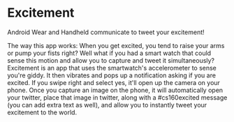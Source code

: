 # Excitement
Android Wear and Handheld communicate to tweet your excitement! 

The way this app works:
When you get excited, you tend to raise your arms or pump your fists right? Well what if you had a smart watch that could sense this motion and allow you to capture and tweet it simultaneously? Excitement is an app that uses the smartwatch's accelerometer to sense you're giddy. It then vibrates and pops up a notification asking if you are excited. If you swipe right and select yes, it'll open up the camera on your phone. Once you capture an image on the phone, it will automatically open your twitter, place that image in twitter, along with a #cs160excited message (you can add extra text as well), and allow you to instantly tweet your excitement to the world. 

